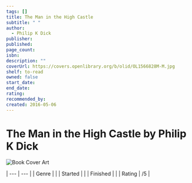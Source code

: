 ```yaml
---
tags: []
title: The Man in the High Castle
subtitle: " "
author:
  - Philip K Dick
publisher: 
published: 
page_count: 
isbn: 
description: ""
coverUrl: https://covers.openlibrary.org/b/olid/OL1566828M-M.jpg
shelf: to-read
owned: false
start_date: 
end_date: 
rating: 
recommended_by: 
created: 2016-05-06
---
```


# The Man in the High Castle by Philip K Dick

![Book Cover Art](https://covers.openlibrary.org/b/olid/OL1566828M-M.jpg)


| --- | --- |
| Genre |  |
| Started |  |
| Finished |  |
| Rating | /5 |

